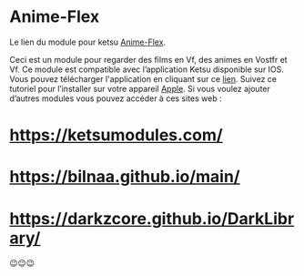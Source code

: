 # Anime-Flex

Le lien du module pour ketsu [Anime-Flex](ketsuapp://?moduleData=https://raw.githubusercontent.com/Danyspb/Anime-Flex/main/moduleTemplate.json).

Ceci est un module pour regarder des films en Vf, des animes en Vostfr et Vf. Ce module est compatible avec l’application Ketsu disponible sur IOS. Vous pouvez télécharger l'application en cliquant sur ce [lien](https://ketsu.app/). Suivez ce tutoriel pour l’installer sur votre appareil [Apple](https://youtu.be/dvz6zNP6BUs). Si vous voulez ajouter d’autres modules vous pouvez accéder à ces sites web :
# https://ketsumodules.com/
# https://bilnaa.github.io/main/
# https://darkzcore.github.io/DarkLibrary/

😉😉😉
